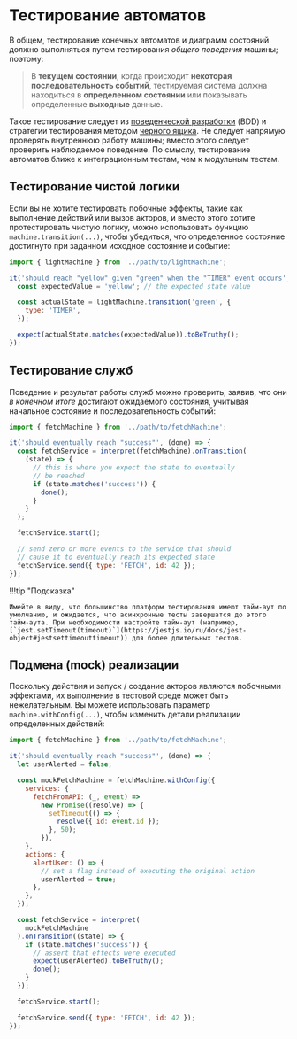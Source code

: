 # Тестирование автоматов

В общем, тестирование конечных автоматов и диаграмм состояний должно выполняться путем тестирования _общего поведения_ машины; поэтому:

> В **текущем состоянии**, когда происходит **некоторая последовательность событий**, тестируемая система должна находиться в **определенном состоянии** или показывать определенные **выходные** данные.

Такое тестирование следует из [поведенческой разработки](<https://ru.wikipedia.org/wiki/BDD_(%D0%BF%D1%80%D0%BE%D0%B3%D1%80%D0%B0%D0%BC%D0%BC%D0%B8%D1%80%D0%BE%D0%B2%D0%B0%D0%BD%D0%B8%D0%B5)>) (BDD) и стратегии тестирования методом [черного ящика](https://ru.wikipedia.org/wiki/%D0%A2%D0%B5%D1%81%D1%82%D0%B8%D1%80%D0%BE%D0%B2%D0%B0%D0%BD%D0%B8%D0%B5_%D0%BF%D0%BE_%D1%81%D1%82%D1%80%D0%B0%D1%82%D0%B5%D0%B3%D0%B8%D0%B8_%D1%87%D1%91%D1%80%D0%BD%D0%BE%D0%B3%D0%BE_%D1%8F%D1%89%D0%B8%D0%BA%D0%B0). Не следует напрямую проверять внутреннюю работу машины; вместо этого следует проверить наблюдаемое поведение. По смыслу, тестирование автоматов ближе к интеграционным тестам, чем к модульным тестам.

## Тестирование чистой логики

Если вы не хотите тестировать побочные эффекты, такие как выполнение действий или вызов акторов, и вместо этого хотите протестировать чистую логику, можно использовать функцию `machine.transition(...)`, чтобы убедиться, что определенное состояние достигнуто при заданном исходное состояние и событие:

```js
import { lightMachine } from '../path/to/lightMachine';

it('should reach "yellow" given "green" when the "TIMER" event occurs', () => {
  const expectedValue = 'yellow'; // the expected state value

  const actualState = lightMachine.transition('green', {
    type: 'TIMER',
  });

  expect(actualState.matches(expectedValue)).toBeTruthy();
});
```

## Тестирование служб

Поведение и результат работы служб можно проверить, заявив, что они _в конечном итоге_ достигают ожидаемого состояния, учитывая начальное состояние и последовательность событий:

```js
import { fetchMachine } from '../path/to/fetchMachine';

it('should eventually reach "success"', (done) => {
  const fetchService = interpret(fetchMachine).onTransition(
    (state) => {
      // this is where you expect the state to eventually
      // be reached
      if (state.matches('success')) {
        done();
      }
    }
  );

  fetchService.start();

  // send zero or more events to the service that should
  // cause it to eventually reach its expected state
  fetchService.send({ type: 'FETCH', id: 42 });
});
```

!!!tip "Подсказка"

    Имейте в виду, что большинство платформ тестирования имеют тайм-аут по умолчанию, и ожидается, что асинхронные тесты завершатся до этого тайм-аута. При необходимости настройте тайм-аут (например, [`jest.setTimeout(timeout)`](https://jestjs.io/ru/docs/jest-object#jestsettimeouttimeout)) для более длительных тестов.

## Подмена (mock) реализации

Поскольку действия и запуск / создание акторов являются побочными эффектами, их выполнение в тестовой среде может быть нежелательным. Вы можете использовать параметр `machine.withConfig(...)`, чтобы изменить детали реализации определенных действий:

```js
import { fetchMachine } from '../path/to/fetchMachine';

it('should eventually reach "success"', (done) => {
  let userAlerted = false;

  const mockFetchMachine = fetchMachine.withConfig({
    services: {
      fetchFromAPI: (_, event) =>
        new Promise((resolve) => {
          setTimeout(() => {
            resolve({ id: event.id });
          }, 50);
        }),
    },
    actions: {
      alertUser: () => {
        // set a flag instead of executing the original action
        userAlerted = true;
      },
    },
  });

  const fetchService = interpret(
    mockFetchMachine
  ).onTransition((state) => {
    if (state.matches('success')) {
      // assert that effects were executed
      expect(userAlerted).toBeTruthy();
      done();
    }
  });

  fetchService.start();

  fetchService.send({ type: 'FETCH', id: 42 });
});
```
